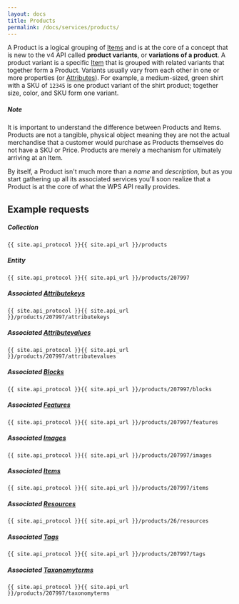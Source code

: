 ```yaml
---
layout: docs
title: Products
permalink: /docs/services/products/
---
```


[var_Affinities]: /docs/services/affinities
[var_Attributes]: /docs/services/attributes
[var_Attributekeys]: /docs/services/attributes/#attributekeys
[var_Attributevalues]: /docs/services/attributes/#attributevalues
[var_Blocks]: /docs/services/blocks
[var_Features]: /docs/services/features
[var_Images]: /docs/services/images
[var_Items]: /docs/services/items
[var_Resources]: /docs/services/resources
[var_Tags]: /docs/services/tags
[var_Taxonomyterms]: /docs/services/taxonomyterms

A Product is a logical grouping of [Items][var_Items] and is at the core of a concept that is new to the v4 API called **product variants**, or **variations of a product**. A 
product variant is a specific [Item][var_Items] that is grouped with related variants that together form a Product. Variants usually vary from each other in one or more properties 
(or [Attributes][var_Attributes]). For example, a medium-sized, green shirt with a SKU of `12345` is one product variant of the shirt product; together size, color, and 
SKU form one variant.

<div class="note info">
    <h5>Note</h5>
    <p>It is important to understand the difference between Products and Items. Products are not a tangible, physical object meaning they are not the actual merchandise that a 
    customer would purchase as Products themselves do not have a SKU or Price. Products are merely a mechanism for ultimately arriving at an Item.</p>
</div>

By itself, a Product isn't much more than a *name* and *description*, but as you start gathering up all its associated services you'll soon realize that a 
Product is at the core of what the WPS API really provides.

## Example requests

##### Collection
```
{{ site.api_protocol }}{{ site.api_url }}/products
```

##### Entity
```
{{ site.api_protocol }}{{ site.api_url }}/products/207997
```

##### Associated [Attributekeys][var_Attributekeys]
```
{{ site.api_protocol }}{{ site.api_url }}/products/207997/attributekeys
```

##### Associated [Attributevalues][var_Attributevalues]
```
{{ site.api_protocol }}{{ site.api_url }}/products/207997/attributevalues
```

##### Associated [Blocks][var_Blocks]
```
{{ site.api_protocol }}{{ site.api_url }}/products/207997/blocks
```

##### Associated [Features][var_Features]
```
{{ site.api_protocol }}{{ site.api_url }}/products/207997/features
```

##### Associated [Images][var_Images]
```
{{ site.api_protocol }}{{ site.api_url }}/products/207997/images
```

##### Associated [Items][var_Items]
```
{{ site.api_protocol }}{{ site.api_url }}/products/207997/items
```

##### Associated [Resources][var_Resources]
```
{{ site.api_protocol }}{{ site.api_url }}/products/26/resources
```

##### Associated [Tags][var_Tags]
```
{{ site.api_protocol }}{{ site.api_url }}/products/207997/tags
```

##### Associated [Taxonomyterms][var_Taxonomyterms]
```
{{ site.api_protocol }}{{ site.api_url }}/products/207997/taxonomyterms
```
